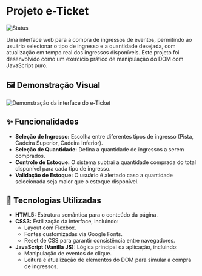# Projeto e-Ticket

![Status](https://img.shields.io/badge/status-funcional_com_melhorias-yellow)

Uma interface web para a compra de ingressos de eventos, permitindo ao usuário selecionar o tipo de ingresso e a quantidade desejada, com atualização em tempo real dos ingressos disponíveis. Este projeto foi desenvolvido como um exercício prático de manipulação do DOM com JavaScript puro.

## 🖼️ Demonstração Visual
<img src="https://github.com/user-attachments/assets/22793b8f-826d-4591-93f5-d3b1a3103079" alt="Demonstração da interface do e-Ticket">

## ✨ Funcionalidades

* **Seleção de Ingresso:** Escolha entre diferentes tipos de ingresso (Pista, Cadeira Superior, Cadeira Inferior).
* **Seleção de Quantidade:** Defina a quantidade de ingressos a serem comprados.
* **Controle de Estoque:** O sistema subtrai a quantidade comprada do total disponível para cada tipo de ingresso.
* **Validação de Estoque:** O usuário é alertado caso a quantidade selecionada seja maior que o estoque disponível.

## 🚀 Tecnologias Utilizadas

* **HTML5:** Estrutura semântica para o conteúdo da página.
* **CSS3:** Estilização da interface, incluindo:
    * Layout com Flexbox.
    * Fontes customizadas via Google Fonts.
    * Reset de CSS para garantir consistência entre navegadores.
* **JavaScript (Vanilla JS):** Lógica principal da aplicação, incluindo:
    * Manipulação de eventos de clique.
    * Leitura e atualização de elementos do DOM para simular a compra de ingressos.
